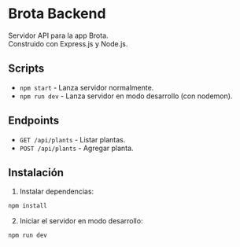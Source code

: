 # Brota Backend

Servidor API para la app Brota.  
Construido con Express.js y Node.js.

## Scripts

- `npm start` - Lanza servidor normalmente.
- `npm run dev` - Lanza servidor en modo desarrollo (con nodemon).

## Endpoints

- `GET /api/plants` - Listar plantas.
- `POST /api/plants` - Agregar planta.

## Instalación

1. Instalar dependencias:

```bash
npm install
```

2. Iniciar el servidor en modo desarrollo:

```bash
npm run dev
```
